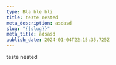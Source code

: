 ```yaml
---
type: Bla ble bli
title: teste nested
meta_description: asdasd
slug: "{{slug}}"
meta_title: adsasd
publish_date: 2024-01-04T22:15:35.725Z
---
```

teste nested